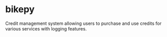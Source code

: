 # bikepy
Credit management system allowing users to purchase and use credits for various services with logging features.
